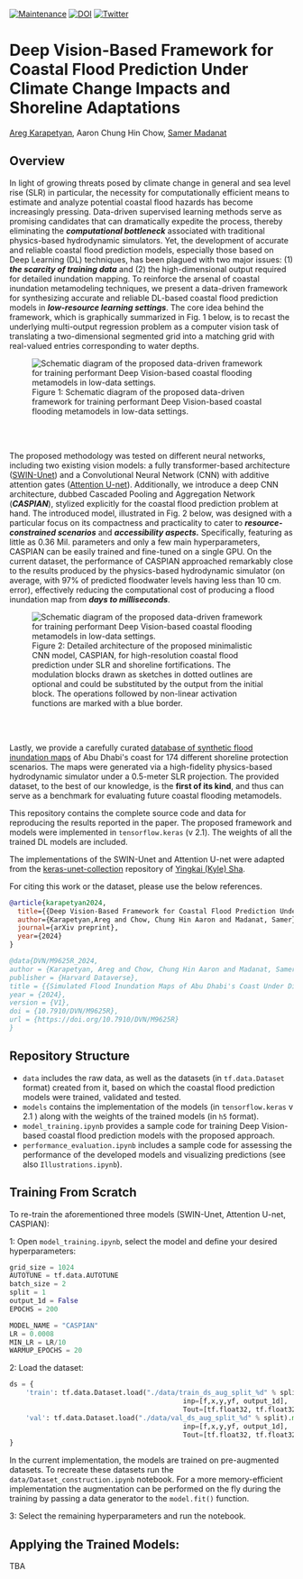 [![Maintenance](https://img.shields.io/badge/Maintained%3F-yes-green.svg)](https://github.com/yingkaisha/keras-unet-collection/graphs/commit-activity)  [![DOI](https://img.shields.io/badge/DOI-10.7910/DVN/M9625R-blue)](https://dataverse.harvard.edu/dataset.xhtml?persistentId=doi:10.7910/DVN/M9625R) [![Twitter](https://img.shields.io/twitter/url.svg?label=Follow%20%40arnukk&style=social&url=https%3A%2F%2Fx.com%2F)](https://x.com/arnukk)
# Deep Vision-Based Framework for Coastal Flood Prediction Under Climate Change Impacts and Shoreline Adaptations
[Areg Karapetyan](https://scholar.google.com/citations?user=MPNNFXMAAAAJ&hl=en&oi=ao), Aaron Chung Hin Chow, [Samer Madanat](https://scholar.google.com/citations?user=1OiQJ-EAAAAJ&hl=en&oi=ao)


## Overview
In light of growing threats posed by climate change in general and sea level rise (SLR) in particular, the necessity for computationally efficient means to estimate and analyze potential coastal flood hazards has become increasingly pressing. Data-driven supervised learning methods serve as promising candidates that can dramatically expedite the process, thereby eliminating the ***computational bottleneck*** associated with traditional physics-based hydrodynamic simulators. Yet, the development of accurate and reliable coastal flood prediction models, especially those based on Deep Learning (DL) techniques, has been plagued with two major issues: (1) ***the scarcity of training data*** and (2) the high-dimensional output required for detailed inundation mapping.  To reinforce the arsenal of coastal inundation metamodeling techniques, we present a data-driven framework for synthesizing accurate and reliable DL-based coastal flood prediction models in ***low-resource learning settings***. The core idea behind the framework, which is graphically summarized in Fig. 1 below, is to recast the underlying multi-output regression problem as a computer vision task of translating a two-dimensional segmented grid into a matching grid with real-valued entries corresponding to water depths. 

<figure>
  <img src="https://i.postimg.cc/bwM7zHLg/Copy-of-methodology.jpg"
  alt="Schematic diagram of the proposed data-driven framework for training performant Deep Vision-based coastal flooding metamodels in low-data settings.">
  <figcaption>Figure 1: Schematic diagram of the proposed data-driven framework for training performant Deep Vision-based coastal flooding metamodels in low-data settings.</figcaption>
</figure>
</br></br>

The proposed methodology was tested on different neural networks, including two existing vision models: a fully transformer-based architecture ([SWIN-Unet](https://arxiv.org/abs/2105.05537)) and a Convolutional Neural Network (CNN) with additive attention gates ([Attention U-net](https://arxiv.org/abs/1804.03999)). Additionally, we introduce a deep CNN architecture, dubbed Cascaded Pooling and Aggregation Network (***CASPIAN***), stylized explicitly for the coastal flood prediction problem at hand. The introduced model, illustrated in Fig. 2 below, was designed with a particular focus on its compactness and practicality to cater to ***resource-constrained scenarios*** and ***accessibility aspects.*** Specifically, featuring as little as $0.36$ Mil. parameters and only a few main hyperparameters, CASPIAN can be easily trained and fine-tuned on a single GPU. On the current dataset, the performance of CASPIAN approached remarkably close to the results produced by the physics-based hydrodynamic simulator (on average, with 97\% of predicted floodwater levels having less than 10 cm. error), effectively reducing the computational cost of producing a flood inundation map from ***days to milliseconds***. 
<figure>
  <img src="https://i.postimg.cc/pr7ywLyd/architecture.jpg"
  alt="Schematic diagram of the proposed data-driven framework for training performant Deep Vision-based coastal flooding metamodels in low-data settings.">
  <figcaption>Figure 2: Detailed architecture of the proposed minimalistic CNN model, CASPIAN, for high-resolution coastal flood prediction under SLR and shoreline fortifications. The modulation blocks drawn as sketches in dotted outlines are optional and could be substituted by the output from the initial block. The operations followed by non-linear activation functions are marked with a blue border.</figcaption>
</figure>
</br></br>

Lastly, we provide a carefully curated [database of synthetic flood inundation maps](https://doi.org/10.7910/DVN/M9625R) of Abu Dhabi's coast for $174$ different shoreline protection scenarios. The maps were generated via a high-fidelity physics-based hydrodynamic simulator under a 0.5-meter SLR projection. The provided dataset, to the best of our knowledge, is the **first of its kind**, and thus can serve as a benchmark for evaluating future coastal flooding metamodels.

This repository contains the complete source code and data for reproducing the results reported in the paper. The proposed framework and models were implemented in `tensorflow.keras` (v 2.1). The weights of all the trained DL models are included.

The implementations of the SWIN-Unet and Attention U-net were adapted from the [keras-unet-collection](https://github.com/yingkaisha/keras-unet-collection) repository of [Yingkai (Kyle) Sha](https://github.com/yingkaisha).

For citing this work or the dataset, please use the below references.
```bibtex
@article{karapetyan2024,
  title={{Deep Vision-Based Framework for Coastal Flood Prediction Under Climate Change Impacts and Shoreline Adaptations}},
  author={Karapetyan,Areg and Chow, Chung Hin Aaron and Madanat, Samer},
  journal={arXiv preprint},
  year={2024}
}

@data{DVN/M9625R_2024,
author = {Karapetyan, Areg and Chow, Chung Hin Aaron and Madanat, Samer },
publisher = {Harvard Dataverse},
title = {{Simulated Flood Inundation Maps of Abu Dhabi's Coast Under Different Shoreline Protection Scenarios}},
year = {2024},
version = {V1},
doi = {10.7910/DVN/M9625R},
url = {https://doi.org/10.7910/DVN/M9625R}
}

```

## Repository Structure

- `data` includes the raw data, as well as the datasets (in  `tf.data.Dataset` format) created from it, based on which the coastal flood prediction models were trained, validated and tested.
- `models` contains the implementation of the models (in `tensorflow.keras` v 2.1 ) along with the weights of the trained models (in `h5` format).
- `model_training.ipynb` provides a sample code for training Deep Vision-based coastal flood prediction models with the proposed  approach.
- `performance_evaluation.ipynb` includes a sample code for assessing the performance of the developed models and visualizing predictions (see also `Illustrations.ipynb`).

## Training From Scratch

To re-train the aforementioned three models (SWIN-Unet, Attention U-net, CASPIAN):

1: Open `model_training.ipynb`, select the model and define your desired hyperparameters:
```python
grid_size = 1024
AUTOTUNE = tf.data.AUTOTUNE
batch_size = 2
split = 1
output_1d = False
EPOCHS = 200

MODEL_NAME = "CASPIAN"
LR = 0.0008
MIN_LR = LR/10
WARMUP_EPOCHS = 20
```
2: Load the dataset:
```python
ds = {
    'train': tf.data.Dataset.load("./data/train_ds_aug_split_%d" % split).map(lambda f,x,y,yf: tf.py_function(clear_ds, 
                                           inp=[f,x,y,yf, output_1d], 
                                           Tout=[tf.float32, tf.float32])),
    'val': tf.data.Dataset.load("./data/val_ds_aug_split_%d" % split).map(lambda f,x,y,yf: tf.py_function(clear_ds, 
                                           inp=[f,x,y,yf, output_1d], 
                                           Tout=[tf.float32, tf.float32]))
}
```
In the current implementation, the models are trained on pre-augmented datasets. To recreate these datasets run the `data/Dataset_construction.ipynb` notebook. For a more memory-efficient implementation the augmentation can be performed on the fly during the training by passing a data generator to the `model.fit()` function.

3: Select the remaining hyperparameters and run the notebook.

## Applying the Trained Models:
TBA
